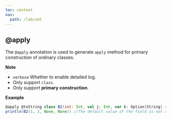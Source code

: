 ```yaml
---
toc: content
nav:
  path: /lab/smt
---
```


## @apply

The `@apply` annotation is used to generate `apply` method for primary construction of ordinary classes.

**Note**

- `verbose` Whether to enable detailed log.
- Only support `class`.
- Only support **primary construction**.

**Example**

```scala
@apply @toString class B2(int: Int, val j: Int, var k: Option[String] = None, t: Option[Long] = Some(1L))
println(B2(1, 2, None, None)) //The default value of the field is not carried into the apply parameter, so all parameters are required
```
